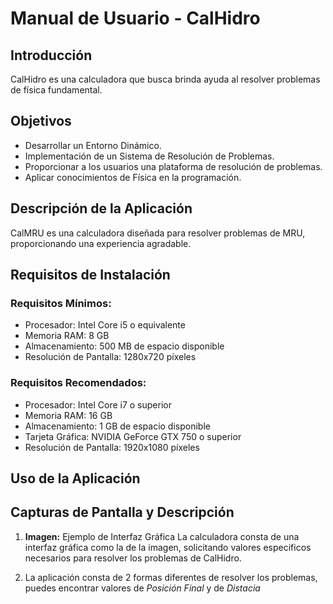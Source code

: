 
# Manual de Usuario - CalHidro

## Introducción
CalHidro es una calculadora que busca brinda ayuda al resolver problemas de física fundamental.

## Objetivos
- Desarrollar un Entorno Dinámico.
- Implementación de un Sistema de Resolución de Problemas.
- Proporcionar a los usuarios una plataforma de resolución de problemas.
- Aplicar conocimientos de Física en la programación.

## Descripción de la Aplicación
CalMRU es una calculadora diseñada para resolver problemas de MRU, proporcionando una experiencia agradable.

## Requisitos de Instalación
### Requisitos Mínimos:
- Procesador: Intel Core i5 o equivalente
- Memoria RAM: 8 GB
- Almacenamiento: 500 MB de espacio disponible
- Resolución de Pantalla: 1280x720 píxeles

### Requisitos Recomendados:
- Procesador: Intel Core i7 o superior
- Memoria RAM: 16 GB
- Almacenamiento: 1 GB de espacio disponible
- Tarjeta Gráfica: NVIDIA GeForce GTX 750 o superior
- Resolución de Pantalla: 1920x1080 píxeles


## Uso de la Aplicación

## Capturas de Pantalla y Descripción
1. **Imagen:** Ejemplo de Interfaz Gráfica
   La calculadora consta de una interfaz gráfica como la de la imagen, solicitando valores especificos necesarios para resolver los problemas de CalHidro.

2. La aplicación consta de 2 formas diferentes de resolver los problemas, puedes encontrar valores de *Posición Final* y de *Distacia*
